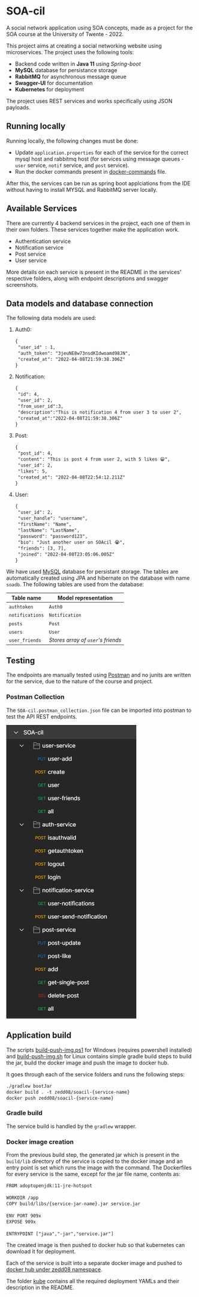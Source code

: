 # SOA-cil

A social network application using SOA concepts, made as a project for the SOA course at the University of Twente - 2022.

This project aims at creating a social networking website using microservices. The project uses the following tools:

- Backend code written in **Java 11** using _Spring-boot_
- **MySQL** database for persistance storage
- **RabbitMQ** for asynchronous message queue
- **Swagger-UI** for documentation
- **Kubernetes** for deployment

The project uses REST services and works specifically using JSON payloads.

## Running locally

Running locally, the following changes must be done:

- Update `application.properties` for each of the service for the correct mysql host and rabbitmq host (for services using message queues - `user` service, `notif` service, and `post` service).
- Run the docker commands present in [docker-commands](docker-commands) file.

After this, the services can be run as spring boot applciations from the IDE without having to install MYSQL and RabbitMQ server locally.

## Available Services

There are currently 4 backend services in the project, each one of them in their own folders. These services together make the application work.

- Authentication service
- Notification service
- Post service
- User service

More details on each service is present in the README in the services' respective folders, along with endpoint descriptions and swagger screenshots.

## Data models and database connection

The following data models are used:

1. Auth0:
   ```
   {
   	"user_id" : 1,
   	"auth_token": "3jeuNE8w73nsdKIdwoamd98JN",
   	"created_at": "2022-04-08T21:59:38.306Z"
   }
   ```
2. Notification:
   ```
   {
   	"id": 4,
   	"user_id": 2,
   	"from_user_id":3,
   	"description":"This is notification 4 from user 3 to user 2",
   	"created_at":"2022-04-08T21:59:38.306Z"
   }
   ```
3. Post:
   ```
   {
   	"post_id": 4,
   	"content": "This is post 4 from user 2, with 5 likes 😁",
   	"user_id": 2,
   	"likes": 5,
   	"created_at": "2022-04-08T22:54:12.211Z"
   }
   ```
4. User:
   ```
   {
   	"user_id": 2,
   	"user_handle": "username",
   	"firstName": "Name",
   	"lastName": "LastName",
   	"password": "password123",
   	"bio": "Just another user on SOAcil 😭",
   	"friends": [3, 7],
   	"joined": "2022-04-08T23:05:06.005Z"
   }
   ```

We have used [MySQL](https://www.mysql.com/) database for persistant storage. The tables are automatically created using JPA and hibernate on the database with name `soadb`. The following tables are used from the database:

| Table name      | Model representation               |
| --------------- | ---------------------------------- |
| `authtoken`     | `Auth0`                            |
| `notifications` | `Notification`                     |
| `posts`         | `Post`                             |
| `users`         | `User`                             |
| `user_friends`  | _Stores array of `user`'s friends_ |

## Testing

The endpoints are manually tested using [Postman](https://www.postman.com/) and no junits are written for the service, due to the nature of the course and project.

### Postman Collection

The `SOA-cil.postman_collection.json` file can be imported into postman to test the API REST endpoints.

![Postman Collection](SOA-cil-postman-collection.png)

## Application build

The scripts [build-push-img.ps1](build-push-img.ps1) for Windows (requires powershell installed) and [build-push-img.sh](build-push-img.ps1) for Linux contains simple gradle build steps to build the jar, build the docker image and push the image to docker hub.

It goes through each of the service folders and runs the following steps:

```
./gradlew bootJar
docker build . -t zedd08/soacil-{service-name}
docker push zedd08/soacil-{service-name}
```

### Gradle build

The service build is handled by the `gradlew` wrapper.

### Docker image creation

From the previous build step, the generated jar which is present in the `build/lib` directory of the service is copied to the docker image and an entry point is set which runs the image with the command. The Dockerfiles for every service is the same, except for the jar file name, contents as:

```
FROM adoptopenjdk:11-jre-hotspot

WORKDIR /app
COPY build/libs/{service-jar-name}.jar service.jar

ENV PORT 909x
EXPOSE 909x

ENTRYPOINT ["java","-jar","service.jar"]
```

The created image is then pushed to docker hub so that kubernetes can download it for deployment.

Each of the service is built into a separate docker image and pushed to [docker hub under zedd08 namespace](https://hub.docker.com/u/zedd08).

The folder [kube](kube) contains all the required deployment YAMLs and their description in the README.
